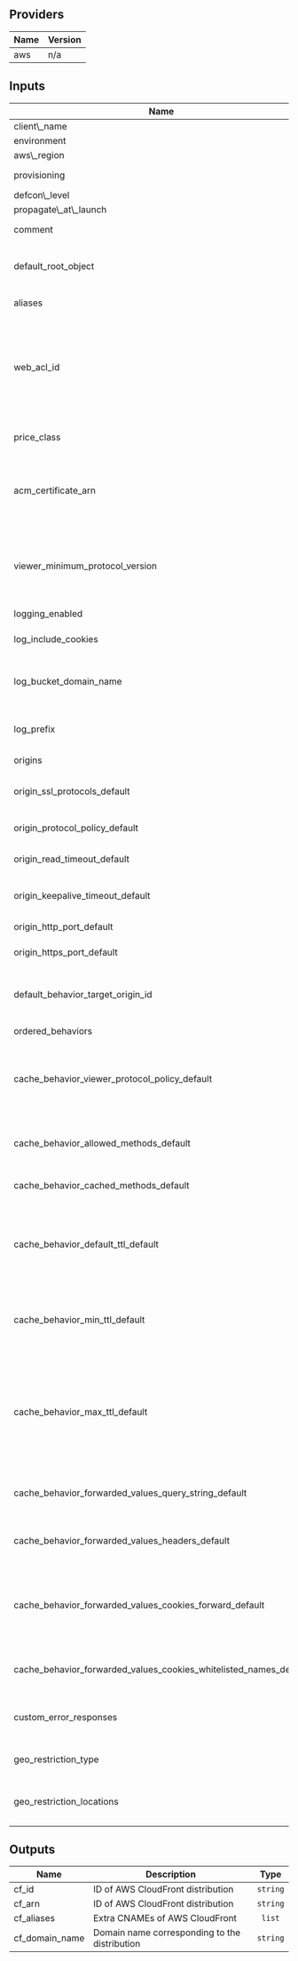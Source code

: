 ## Providers

| Name | Version |
|------|---------|
| aws | n/a |

## Inputs

| Name | Description | Type | Default | Required |
|------|-------------|------|---------|:-----:|
| client\\_name | Name of the client. | `string` | n/a | yes |
| environment | The organization environment | `string` | n/a | yes |
| aws\\_region | This is the AWS region. | `string` | n/a | yes |
| provisioning | Is it manually provisioned or using terraform? | `string` | n/a | yes |
| defcon\\_level | Level of distress! | `number` | n/a | yes |
| propagate\\_at\\_launch | Propogate at launch | `bool` | n/a | yes |
| comment | Any comments you want to include about the distribution. | `string` | Managed by Terraform | no |
| default\_root\_object | The object that you want CloudFront to return (for example, index.html) when an end user requests the root URL. | `string` | index.html | no |
| aliases | Extra CNAMEs (alternate domain names), if any, for this distribution. | `list` | [] | no |
| web\_acl\_id | If you're using AWS WAF to filter CloudFront requests, the Id of the AWS WAF web ACL that is associated with the distribution. The WAF Web ACL must exist in the WAF Global (CloudFront) region and the credentials configuring this argument must have waf:GetWebACL permissions assigned. | `string` |  | no |
| price\_class | The price class for this distribution. One of PriceClass\_All, PriceClass\_200, PriceClass\_100. | `string` | PriceClass\_All | no |
| acm\_certificate\_arn | The IAM certificate identifier of the custom viewer certificate for this distribution if you are using a custom domain. Specify this, acm\_certificate\_arn, or cloudfront\_default\_certificate. | `string` |  | no |
| viewer\_minimum\_protocol\_version | The minimum version of the SSL protocol that you want CloudFront to use for HTTPS connections. Can only be set if cloudfront\_default\_certificate = false. One of SSLv3, TLSv1, TLSv1\_2016, TLSv1.1\_2016 or TLSv1.2\_2018. | `string` | TLSv1.1\_2016 | no |
| logging\_enabled | Wether logging config enabled | `bool` | false | no |
| log\_include\_cookies | Specifies whether you want CloudFront to include cookies in access logs. | `bool` | true | no |
| log\_bucket\_domain\_name | The Amazon S3 bucket to store the access logs in, for example, myawslogbucket.s3.amazonaws.com. Required if logging\_enabled is true. | `string` |  | no |
| log\_prefix | An optional string that you want CloudFront to prefix to the access log filenames for this distribution, for example, myprefix/. | `string` | logs | no |
| origins | A list of the origin objects. | `list` | [] | no |
| origin\_ssl\_protocols\_default | The SSL/TLS protocols that you want CloudFront to use when communicating with your origin over HTTPS. | `list` | ["TLSv1", "TLSv1.1", "TLSv1.2"] | no |
| origin\_protocol\_policy\_default | The origin protocol policy to apply to your origin. | `string` | match-viewer | no |
| origin\_read\_timeout\_default | The Custom Read timeout, in seconds. By default, AWS enforces a limit of 60. | `number` | 60 | no |
| origin\_keepalive\_timeout\_default | The Custom KeepAlive timeout, in seconds. By default, AWS enforces a limit of 60. | `number` | 60 | no |
| origin\_http\_port\_default | The HTTP port the custom origin listens on. | `number` | 80 | no |
| origin\_https\_port\_default | The HTTPS port the custom origin listens on. | `number` | 443 | no |
| default\_behavior\_target\_origin\_id | The value of ID for the origin that you want CloudFront to route requests to when a request matches the path pattern either for a cache behavior or for the default cache behavior. | `string` | n/a | yes |
| ordered\_behaviors | A list of the ordered behaviors | `list` | [] | no |
| cache\_behavior\_viewer\_protocol\_policy\_default | Use this element to specify the protocol that users can use to access the files in the origin specified by TargetOriginId when a request matches the path pattern in PathPattern. One of allow-all, https-only, or redirect-to-https. | `string` | redirect-to-https | no |
| cache\_behavior\_allowed\_methods\_default | Controls which HTTP methods CloudFront processes and forwards to your Amazon S3 bucket or your custom origin. | `list` | ["GET", "HEAD", "OPTIONS"] | no |
| cache\_behavior\_cached\_methods\_default | Controls whether CloudFront caches the response to requests using the specified HTTP methods. | `list` | ["GET", "HEAD", "OPTIONS"] | no |
| cache\_behavior\_default\_ttl\_default | The default amount of time (in seconds) that an object is in a CloudFront cache before CloudFront forwards another request in the absence of an Cache-Control max-age or Expires header. Defaults to 1 day. | `number` | 86400 | no |
| cache\_behavior\_min\_ttl\_default | The minimum amount of time that you want objects to stay in CloudFront caches before CloudFront queries your origin to see whether the object has been updated. Defaults to 0 seconds. | `number` | 0 | no |
| cache\_behavior\_max\_ttl\_default | The maximum amount of time (in seconds) that an object is in a CloudFront cache before CloudFront forwards another request to your origin to determine whether the object has been updated. Only effective in the presence of Cache-Control max-age, Cache-Control s-maxage, and Expires headers. Defaults to 365 days. | `number` | 31536000 | no |
| cache\_behavior\_forwarded\_values\_query\_string\_default | Indicates whether you want CloudFront to forward query strings to the origin that is associated with this cache behavior. | `bool` | false | no |
| cache\_behavior\_forwarded\_values\_headers\_default | Specifies the Headers, if any, that you want CloudFront to vary upon for this cache behavior. Specify * to include all headers. | `list` | [] | no |
| cache\_behavior\_forwarded\_values\_cookies\_forward\_default | Specifies whether you want CloudFront to forward cookies to the origin that is associated with this cache behavior. You can specify all, none or whitelist. If whitelist, you must include the subsequent whitelisted\_names. | `string` | none | no |
| cache\_behavior\_forwarded\_values\_cookies\_whitelisted\_names\_default | If you have specified whitelist to forward, the whitelisted cookies that you want CloudFront to forward to your origin. | `list` | [] | no |
| custom\_error\_responses | List of one or more custom error response element maps. | `list` | `[{error\_caching\_min\_ttl = 0 \ error\_code = 403 \ response\_code = 200 \ response\_page\_path = "/index.html"}]` | no |
| geo\_restriction\_type | The method that you want to use to restrict distribution of your content by country: none, whitelist, or blacklist. | `string` | none | no |
| geo\_restriction\_locations | The ISO 3166-1-alpha-2 codes for which you want CloudFront either to distribute your content (whitelist) or not distribute your content (blacklist). | `list` | [] | no |

## Outputs

| Name | Description | Type |
|------|-------------|:-----:|
| cf\_id | ID of AWS CloudFront distribution | `string` |
| cf\_arn | ID of AWS CloudFront distribution | `string` |
| cf\_aliases | Extra CNAMEs of AWS CloudFront | `list` |
| cf\_domain\_name | Domain name corresponding to the distribution | `string` |
